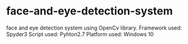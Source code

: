 # face-and-eye-detection-system
face and eye detection system using OpenCv library.
Framework used: Spyder3
Script used: Pyhton2.7
Platform used: Windows 10
